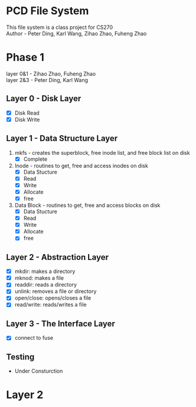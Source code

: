 # PCD File System

This file system is a class project for CS270  
Author - Peter Ding, Karl Wang, Zihao Zhao, Fuheng Zhao

# Phase 1
layer 0&1 - Zihao Zhao, Fuheng Zhao  
layer 2&3 - Peter Ding, Karl Wang
## Layer 0 - Disk Layer

 - [x] Disk Read
 - [x] Disk Write

## Layer 1 - Data Structure Layer

 1. mkfs - creates the superblock, free inode list, and free block list on disk
	 - [x] Complete
 2. Inode - routines to get, free and access inodes on disk
 	 - [x] Data Stucture
 	 - [x] Read
 	 - [x] Write
 	 - [x] Allocate
 	 - [x] free
 3. Data Block - routines to get, free and access blocks on disk
 	 - [x] Data Stucture
 	 - [x] Read
 	 - [x] Write
 	 - [x] Allocate
 	 - [x] free

## Layer 2 - Abstraction Layer

 - [x] mkdir: makes a directory
 - [x] mknod: makes a file
 - [x] readdir: reads a directory
 - [x] unlink: removes a file or directory
 - [x] open/close: opens/closes a file
 - [x]  read/write: reads/writes a file

## Layer 3 - The Interface Layer

 - [x]  connect to fuse

## Testing
- Under Consturction

# Layer 2


